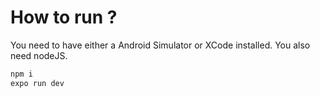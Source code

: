 # How to run ?

You need to have either a Android Simulator or XCode installed.
You also need nodeJS.

```bash
npm i
expo run dev

```
